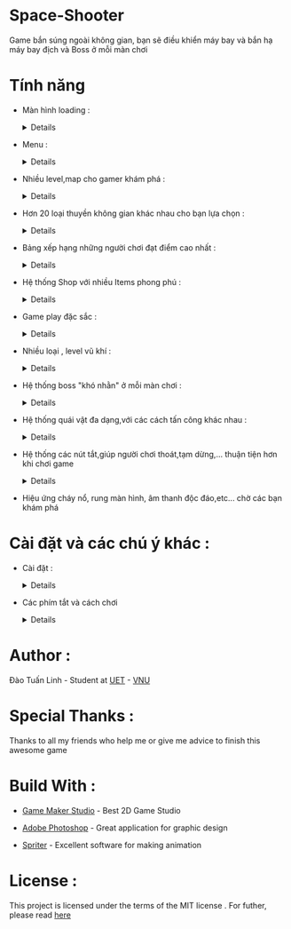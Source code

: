 # Space-Shooter

Game bắn súng ngoài không gian, bạn sẽ điều khiển máy bay và bắn hạ máy bay địch và Boss ở mỗi màn chơi


# Tính năng 

- Màn hình loading : 

    <Details> 

    ![alt tag](https://github.com/kuqadk3/Space-Shooter/blob/master/images/space_shooter_loading.PNG)

    </Details>

- Menu : 

    <Details> 

    ![alt tag](https://github.com/kuqadk3/Space-Shooter/blob/master/images/menu.PNG)

    </Details>

- Nhiều level,map cho gamer khám phá :

    <Details> 

    ![alt tag](https://github.com/kuqadk3/Space-Shooter/blob/master/images/map.PNG)

    </Details>

- Hơn 20 loại thuyền không gian khác nhau cho bạn lựa chọn :

    <Details> 

    ![alt tag](https://media.giphy.com/media/4uk0cD1yeZLMI/giphy.gif)

     </Details>
- Bảng xếp hạng những người chơi đạt điểm cao nhất : 

    <Details> 
    
    ![alt tag](https://github.com/kuqadk3/Space-Shooter/blob/master/images/score_board.PNG)

    </Details>
 
- Hệ thống Shop với nhiều Items phong phú : 
    
    <Details> 
    
    ![alt tag](https://github.com/kuqadk3/Space-Shooter/blob/master/images/shop_item_1.PNG)

    ![alt tag](https://github.com/kuqadk3/Space-Shooter/blob/master/images/shop_item_2.PNG)

    </Details>
    
- Game play đặc sắc :

    <Details> 
    
    ![alt tag](https://github.com/kuqadk3/Space-Shooter/blob/master/images/game_play.PNG)

    </Details>
    
- Nhiều loại , level vũ khí :

    <Details>
    
    ![alt tag](https://github.com/kuqadk3/Space-Shooter/blob/master/images/bullet_level.PNG)

    ![alt tag](https://media.giphy.com/media/sq95LdI5Me3mM/giphy.gif)

    </Details>

- Hệ thống boss "khó nhằn" ở mỗi màn chơi :

    <Details>
    
    ![alt tag](https://github.com/kuqadk3/Space-Shooter/blob/master/images/boss.PNG)

    </Details>
    
- Hệ thống quái vật đa dạng,với các cách tấn công khác nhau :

     <Details>
 
    ![alt tag](https://github.com/kuqadk3/Space-Shooter/blob/master/images/monster.PNG)

    </Details>
    
- Hệ thống các nút tắt,giúp người chơi thoát,tạm dừng,... thuận tiện hơn khi chơi game

    <Details>
    
    ![alt tag](https://github.com/kuqadk3/Space-Shooter/blob/master/images/pause.PNG)
    
    </Details>
    
- Hiệu ứng cháy nổ, rung màn hình, âm thanh độc đáo,etc... chờ các bạn khám phá
    
# Cài đặt và các chú ý khác :

- Cài đặt :

    <Details>

    - Các bạn có thể tài bộ cài ở đây : [Installer](https://github.com/kuqadk3/Space-           Shooter/blob/master/Installation/Space_Shooter_Installer.exe)
  
     - Bản stand alone,không cần cài đặt : [Stand Alone](https://github.com/kuqadk3/Space-Shooter/blob/master/Installation/Space_Shooter_Installer.exe)
 
    </Details>
    
- Các phím tắt và cách chơi

    <Details>
    
    - Bạn di chuyển máy bay bằng chuột của bạn
    
    - Chuột trái : Bắn đạn
    
    - Ấn và giữ phím Space để bắn đạn Laser
    
    - Ấn phím M để bắn tên lửa
    
    - Ấn phím E để bật vòng bảo vệ,vòng bảo vệ chỉ có hiệu lực trong 3 giây
    
    - Ấn phím Q để thoát khỏi trò chơi
    
    - Ấn phím P để tạm dừng trò chơi - và ấn P lần nữa để Continue
    
    </Details>
    

# Author :
    
   Đào Tuấn Linh - Student at [UET](http://www.uet.vnu.edu.vn) - [VNU](http://www.vnu.edu.vn)

# Special Thanks :
   
   Thanks to all my friends who help me or give me advice to finish this awesome game
   
# Build With :
  - [Game Maker Studio](http://www.yoyogames.com/gamemaker) - Best 2D Game Studio
   
  - [Adobe Photoshop](http://www.adobe.com) - Great application for graphic design
    
  - [Spriter](https://brashmonkey.com) - Excellent software for making animation
   
# License :

   This project is licensed under the terms of the MIT license . For futher, please read [here](https://opensource.org/licenses/MIT)
    
